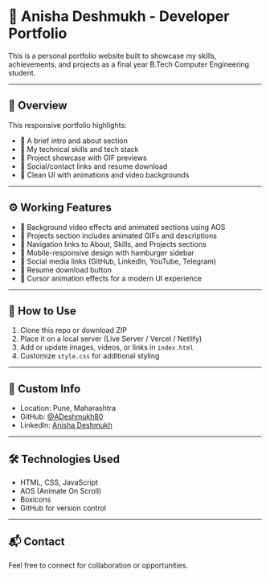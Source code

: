 # 💼 Anisha Deshmukh - Developer Portfolio

This is a personal portfolio website built to showcase my skills, achievements, and projects as a final year B.Tech Computer Engineering student.

---

## 🚀 Overview

This responsive portfolio highlights:

- 🔹 A brief intro and about section
- 🔹 My technical skills and tech stack
- 🔹 Project showcase with GIF previews
- 🔹 Social/contact links and resume download
- 🔹 Clean UI with animations and video backgrounds

---

## ⚙️ Working Features

- 🎥 Background video effects and animated sections using AOS
- 🧩 Projects section includes animated GIFs and descriptions
- 🔗 Navigation links to About, Skills, and Projects sections
- 📱 Mobile-responsive design with hamburger sidebar
- 🧭 Social media links (GitHub, LinkedIn, YouTube, Telegram)
- 📄 Resume download button
- 🎯 Cursor animation effects for a modern UI experience

---

## 📁 How to Use

1. Clone this repo or download ZIP
2. Place it on a local server (Live Server / Vercel / Netlify)
3. Add or update images, videos, or links in `index.html`
4. Customize `style.css` for additional styling

---

## 📌 Custom Info

- Location: Pune, Maharashtra
- GitHub: [@ADeshmukh80](https://github.com/ADeshmukh80)
- LinkedIn: [Anisha Deshmukh](https://www.linkedin.com/in/anisha-deshmukh80)

---

## 🛠️ Technologies Used

- HTML, CSS, JavaScript
- AOS (Animate On Scroll)
- Boxicons
- GitHub for version control

---

## 📬 Contact

Feel free to connect for collaboration or opportunities.

